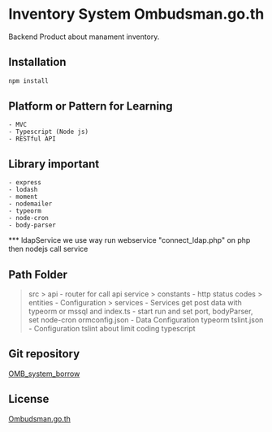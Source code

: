 # Inventory System Ombudsman.go.th
Backend Product about manament inventory.

## Installation 
```bash
npm install
```

## Platform or Pattern for Learning
    - MVC
    - Typescript (Node js)
    - RESTful API

## Library important
    - express
    - lodash
    - moment
    - nodemailer
    - typeorm
    - node-cron
    - body-parser

*** ldapService we use way run webservice "connect_ldap.php" on php then nodejs call service 

## Path Folder
> src
    > api
        - router for call api service 
    > constants
        - http status codes
    > entities
        - Configuration
    > services
        - Services get post data with typeorm or mssql and
index.ts
    - start run and set port, bodyParser, set node-cron
ormconfig.json
    - Data Configuration typeorm
tslint.json
    - Configuration tslint about limit coding typescript

## Git repository
[OMB_system_borrow](https://pattapee@bitbucket.org/pattapee/omb_system_inventory_node)

## License
[Ombudsman.go.th](https://www.ombudsman.go.th)